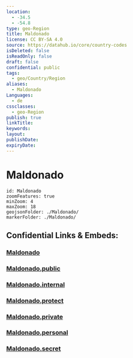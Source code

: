 ```yaml
---
location:
  - -34.5
  - -54.8
type: geo-Region
title: Maldonado
license: CC BY-SA 4.0
source: https://datahub.io/core/country-codes
isDeleted: false
isReadOnly: false
draft: false
confidential: public
tags:
  - geo/Country/Region
aliases:
  - Maldonado
Languages:
  - de
cssclasses:
  - geo-Region
publish: true
linkTitle:
keywords:
layout:
publishDate:
expiryDate:
---
```


# Maldonado

```leaflet
id: Maldonado
zoomFeatures: true 
minZoom: 4 
maxZoom: 18
geojsonFolder: ./Maldonado/
markerFolder: ./Maldonado/
```


## Confidential Links & Embeds: 

### [Maldonado](/_Standards/Earth/Continent/America~South/Uruguay/departments~Uruguay/Maldonado.md) 

### [Maldonado.public](/_public/Earth/Continent/America~South/Uruguay/departments~Uruguay/Maldonado.public.md) 

### [Maldonado.internal](/_internal/Earth/Continent/America~South/Uruguay/departments~Uruguay/Maldonado.internal.md) 

### [Maldonado.protect](/_protect/Earth/Continent/America~South/Uruguay/departments~Uruguay/Maldonado.protect.md) 

### [Maldonado.private](/_private/Earth/Continent/America~South/Uruguay/departments~Uruguay/Maldonado.private.md) 

### [Maldonado.personal](/_personal/Earth/Continent/America~South/Uruguay/departments~Uruguay/Maldonado.personal.md) 

### [Maldonado.secret](/_secret/Earth/Continent/America~South/Uruguay/departments~Uruguay/Maldonado.secret.md)

